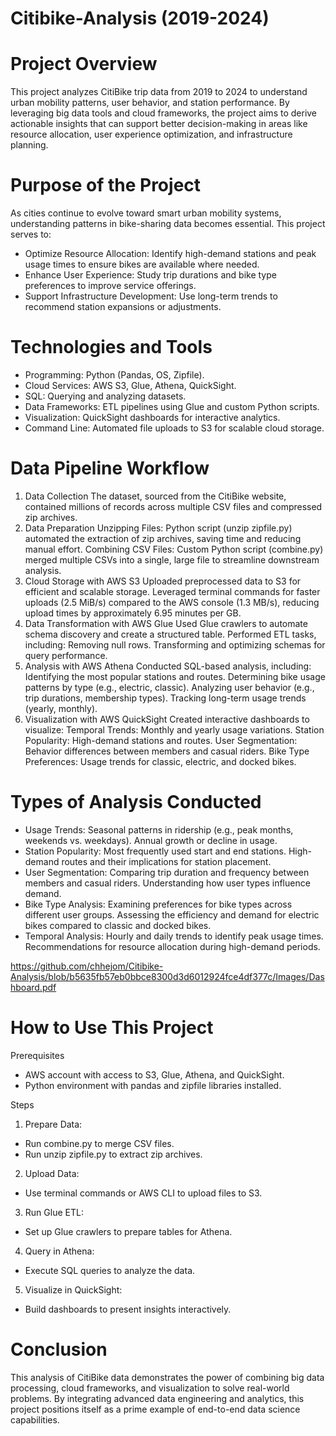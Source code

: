 # Citibike-Analysis (2019-2024)

# Project Overview

This project analyzes CitiBike trip data from 2019 to 2024 to understand urban mobility patterns, user behavior, and station performance. By leveraging big data tools and cloud frameworks, the project aims to derive actionable insights that can support better decision-making in areas like resource allocation, user experience optimization, and infrastructure planning.

# Purpose of the Project

As cities continue to evolve toward smart urban mobility systems, understanding patterns in bike-sharing data becomes essential. This project serves to:

* Optimize Resource Allocation:
Identify high-demand stations and peak usage times to ensure bikes are available where needed.
* Enhance User Experience:
Study trip durations and bike type preferences to improve service offerings.
* Support Infrastructure Development:
Use long-term trends to recommend station expansions or adjustments.

# Technologies and Tools

* Programming: Python (Pandas, OS, Zipfile).
* Cloud Services: AWS S3, Glue, Athena, QuickSight.
* SQL: Querying and analyzing datasets.
* Data Frameworks: ETL pipelines using Glue and custom Python scripts.
* Visualization: QuickSight dashboards for interactive analytics.
* Command Line: Automated file uploads to S3 for scalable cloud storage.

# Data Pipeline Workflow

1. Data Collection
The dataset, sourced from the CitiBike website, contained millions of records across multiple CSV files and compressed zip archives.
2. Data Preparation
Unzipping Files:
Python script (unzip zipfile.py) automated the extraction of zip archives, saving time and reducing manual effort.
Combining CSV Files:
Custom Python script (combine.py) merged multiple CSVs into a single, large file to streamline downstream analysis.
4. Cloud Storage with AWS S3
Uploaded preprocessed data to S3 for efficient and scalable storage.
Leveraged terminal commands for faster uploads (2.5 MiB/s) compared to the AWS console (1.3 MB/s), reducing upload times by approximately 6.95 minutes per GB.
5. Data Transformation with AWS Glue
Used Glue crawlers to automate schema discovery and create a structured table.
Performed ETL tasks, including:
Removing null rows.
Transforming and optimizing schemas for query performance.
6. Analysis with AWS Athena
Conducted SQL-based analysis, including:
Identifying the most popular stations and routes.
Determining bike usage patterns by type (e.g., electric, classic).
Analyzing user behavior (e.g., trip durations, membership types).
Tracking long-term usage trends (yearly, monthly).
7. Visualization with AWS QuickSight
Created interactive dashboards to visualize:
Temporal Trends: Monthly and yearly usage variations.
Station Popularity: High-demand stations and routes.
User Segmentation: Behavior differences between members and casual riders.
Bike Type Preferences: Usage trends for classic, electric, and docked bikes.

# Types of Analysis Conducted

* Usage Trends:
Seasonal patterns in ridership (e.g., peak months, weekends vs. weekdays).
Annual growth or decline in usage.
* Station Popularity:
Most frequently used start and end stations.
High-demand routes and their implications for station placement.
* User Segmentation:
Comparing trip duration and frequency between members and casual riders.
Understanding how user types influence demand.
* Bike Type Analysis:
Examining preferences for bike types across different user groups.
Assessing the efficiency and demand for electric bikes compared to classic and docked bikes.
* Temporal Analysis:
Hourly and daily trends to identify peak usage times.
Recommendations for resource allocation during high-demand periods.

https://github.com/chhejom/Citibike-Analysis/blob/b5635fb57eb0bbce8300d3d6012924fce4df377c/Images/Dashboard.pdf

# How to Use This Project

Prerequisites
* AWS account with access to S3, Glue, Athena, and QuickSight.
* Python environment with pandas and zipfile libraries installed.

Steps

1. Prepare Data:
* Run combine.py to merge CSV files.
* Run unzip zipfile.py to extract zip archives.
2. Upload Data:
* Use terminal commands or AWS CLI to upload files to S3.
3. Run Glue ETL:
* Set up Glue crawlers to prepare tables for Athena.
4. Query in Athena:
* Execute SQL queries to analyze the data.
5. Visualize in QuickSight:
* Build dashboards to present insights interactively.

# Conclusion

This analysis of CitiBike data demonstrates the power of combining big data processing, cloud frameworks, and visualization to solve real-world problems. By integrating advanced data engineering and analytics, this project positions itself as a prime example of end-to-end data science capabilities.
